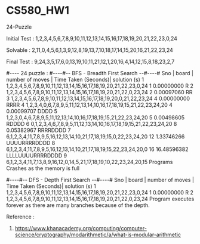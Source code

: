 # CS580_HW1
24-Puzzle



Initial Test : 1,2,3,4,5,6,7,8,9,10,11,12,13,14,15,16,17,18,19,20,21,22,23,0,24

Solvable : 2,11,0,4,5,6,1,3,9,12,8,19,13,7,10,18,17,14,15,20,16,21,22,23,24

Final Test : 9,24,3,5,17,6,0,13,19,10,11,21,12,1,20,16,4,14,12,15,8,18,23,2,7

#---- 24 puzzle :
#----#-- BFS - Breadth First Search --#----#
Sno	|	board									| number of moves |		Time Taken (Seconds)|				solution (s)
1		1,2,3,4,5,6,7,8,9,10,11,12,13,14,15,16,17,18,19,20,21,22,23,0,24		1			0.00000000					R
2		1,2,3,4,5,6,7,8,9,10,11,12,13,14,15,16,17,18,19,20,21,22,0,23,24		2			0.00097060					RR
3		1,2,3,4,5,6,7,8,9,10,11,12,13,14,15,16,17,18,19,20,0,21,22,23,24		4			0.00000000					RRRR
4		1,2,3,4,0,6,7,8,9,5,11,12,13,14,10,16,17,18,19,15,21,22,23,24,20		4			0.00099707					DDDD
5		1,2,3,0,4,6,7,8,9,5,11,12,13,14,10,16,17,18,19,15,21,22,23,24,20		5			0.00498605					RDDDD
6		0,1,2,3,4,6,7,8,9,5,11,12,13,14,10,16,17,18,19,15,21,22,23,24,20		8			0.05382967					RRRRDDDD
7		6,1,2,3,4,11,7,8,9,5,16,12,13,14,10,21,17,18,19,15,0,22,23,24,20		12			1.33746266					UUUURRRRDDDD
8		6,1,2,3,4,11,7,8,9,5,16,12,13,14,10,21,17,18,19,15,22,23,24,20,0		16			16.48596382					LLLLUUUURRRRDDDD
9		6,1,2,3,4,11,7,13,8,9,16,12,0,14,5,21,17,18,19,10,22,23,24,20,15		Programs Crashes as the memory is full

#----#-- DFS - Depth First Search --#----#
Sno	|	board									| number of moves |		Time Taken (Seconds)|				solution (s)
1		1,2,3,4,5,6,7,8,9,10,11,12,13,14,15,16,17,18,19,20,21,22,23,0,24		1			0.00000000					R
2		1,2,3,4,5,6,7,8,9,10,11,12,13,14,15,16,17,18,19,20,21,22,0,23,24		Program executes forever as there are many branches because of the depth.





Reference : 
1. https://www.khanacademy.org/computing/computer-science/cryptography/modarithmetic/a/what-is-modular-arithmetic
